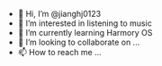 - 👋 Hi, I’m @jianghj0123
- 👀 I’m interested in listening to music
- 🌱 I’m currently learning Harmory OS
- 💞️ I’m looking to collaborate on ...
- 📫 How to reach me ...

<!---
jianghj0123/jianghj0123 is a ✨ special ✨ repository because its `README.md` (this file) appears on your GitHub profile.
You can click the Preview link to take a look at your changes.
--->
